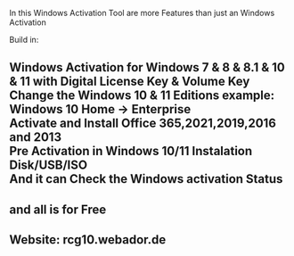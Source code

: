 In this Windows Activation Tool are more Features than just an Windows Activation 

Build in:

Windows Activation for Windows 7 & 8 & 8.1 & 10 & 11 with Digital License Key & Volume Key
Change the Windows 10 & 11 Editions example: Windows 10 Home -> Enterprise               
Activate and Install Office 365,2021,2019,2016 and 2013                     
Pre Activation in Windows 10/11 Instalation Disk/USB/ISO                     
And it can Check the Windows activation Status
-------------------------------------------------
and all is for Free
-------------------------------------------------
Website:   rcg10.webador.de
-------------------------------------------------

